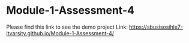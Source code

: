 # Module-1-Assessment-4
Please find this link to see the demo project Link: https://sbusisosihle7-itvarsity.github.io/Module-1-Assessment-4/

